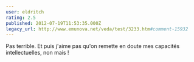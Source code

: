 ```yaml
---
user: eldritch
rating: 2.5
published: 2012-07-19T11:53:35.000Z
legacy_url: http://www.emunova.net/veda/test/3233.htm#comment-15932
---
```

Pas terrible. Et puis j'aime pas qu'on remette en doute mes capacités intellectuelles, non mais !